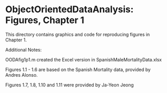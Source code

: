 # ObjectOrientedDataAnalysis: Figures, Chapter 1
This directory contains graphics and code for reproducing figures in Chapter 1.

Additional Notes:

OODAfig1p1.m  created the Excel version in SpanishMaleMortalityData.xlsx

Figures 1.1 - 1.6 are based on the Spanish Mortality data, provided by Andres Alonso.

Figures 1.7, 1.8, 1.10 and 1.11 were provided by Ja-Yeon Jeong

